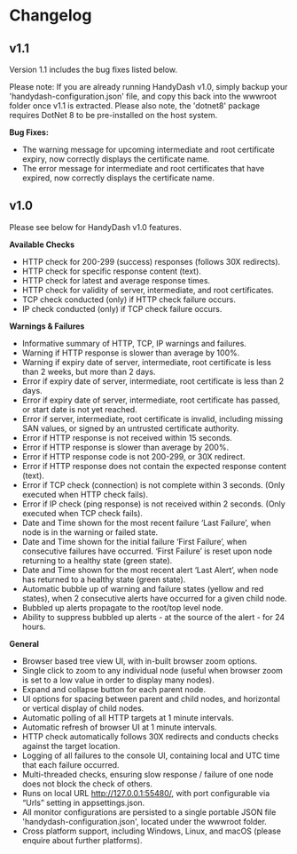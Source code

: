 # Changelog

## v1.1

Version 1.1 includes the bug fixes listed below.

Please note: If you are already running HandyDash v1.0, simply backup your 'handydash-configuration.json' file, and copy this back into the wwwroot folder once v1.1 is extracted. Please also note, the 'dotnet8' package requires DotNet 8 to be pre-installed on the host system. 

**Bug Fixes:**

- The warning message for upcoming intermediate and root certificate expiry, now correctly displays the certificate name.
- The error message for intermediate and root certificates that have expired, now correctly displays the certificate name.


## v1.0

Please see below for HandyDash v1.0 features.

**Available Checks**

- HTTP check for 200-299 (success) responses (follows 30X redirects).
- HTTP check for specific response content (text).
- HTTP check for latest and average response times.
- HTTP check for validity of server, intermediate, and root certificates.
- TCP check conducted (only) if HTTP check failure occurs.
- IP check conducted (only) if TCP check failure occurs.


**Warnings & Failures**

- Informative summary of HTTP, TCP, IP warnings and failures.
- Warning if HTTP response is slower than average by 100%.
- Warning if expiry date of server, intermediate, root certificate is less than 2 weeks, but more than 2 days.
- Error if expiry date of server, intermediate, root certificate is less than 2 days.
- Error if expiry date of server, intermediate, root certificate has passed, or start date is not yet reached.
- Error if server, intermediate, root certificate is invalid, including missing SAN values, or signed by an untrusted certificate authority.
- Error if HTTP response is not received within 15 seconds.
- Error if HTTP response is slower than average by 200%.
- Error if HTTP response code is not 200-299, or 30X redirect.
- Error if HTTP response does not contain the expected response content (text).
- Error if TCP check (connection) is not complete within 3 seconds. (Only executed when HTTP check fails).
- Error if IP check (ping response) is not received within 2 seconds. (Only executed when TCP check fails).
- Date and Time shown for the most recent failure ‘Last Failure’, when node is in the warning or failed state.
- Date and Time shown for the initial failure ‘First Failure’, when consecutive failures have occurred. ‘First Failure’ is reset upon node returning to a healthy state (green state).
- Date and Time shown for the most recent alert ‘Last Alert’, when node has returned to a healthy state (green state).
- Automatic bubble up of warning and failure states (yellow and red states), when 2 consecutive alerts have occurred for a given child node.
- Bubbled up alerts propagate to the root/top level node.
- Ability to suppress bubbled up alerts - at the source of the alert - for 24 hours.

**General**

- Browser based tree view UI, with in-built browser zoom options.
- Single click to zoom to any individual node (useful when browser zoom is set to a low value in order to display many nodes).
- Expand and collapse button for each parent node.
- UI options for spacing between parent and child nodes, and horizontal or vertical display of child nodes.
- Automatic polling of all HTTP targets at 1 minute intervals.
- Automatic refresh of browser UI at 1 minute intervals.
- HTTP check automatically follows 30X redirects and conducts checks against the target location.
- Logging of all failures to the console UI, containing local and UTC time that each failure occurred.
- Multi-threaded checks, ensuring slow response / failure of one node does not block the check of others.
- Runs on local URL http://127.0.0.1:55480/, with port configurable via “Urls” setting in appsettings.json.
- All monitor configurations are persisted to a single portable JSON file 'handydash-configuration.json', located under the wwwroot folder.
- Cross platform support, including Windows, Linux, and macOS (please enquire about further platforms).
